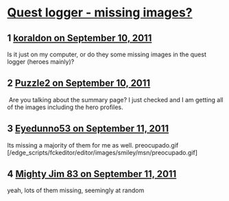 # [Quest logger - missing images?](https://community.fantasyflightgames.com/topic/52944-quest-logger-missing-images/)

## 1 [koraldon on September 10, 2011](https://community.fantasyflightgames.com/topic/52944-quest-logger-missing-images/?do=findComment&comment=526394)

Is it just on my computer, or do they some missing images in the quest logger (heroes mainly)?

## 2 [Puzzle2 on September 10, 2011](https://community.fantasyflightgames.com/topic/52944-quest-logger-missing-images/?do=findComment&comment=526397)

 Are you talking about the summary page? I just checked and I am getting all of the images including the hero profiles.

## 3 [Eyedunno53 on September 11, 2011](https://community.fantasyflightgames.com/topic/52944-quest-logger-missing-images/?do=findComment&comment=526598)

Its missing a majority of them for me as well. preocupado.gif [/edge_scripts/fckeditor/editor/images/smiley/msn/preocupado.gif]

## 4 [Mighty Jim 83 on September 11, 2011](https://community.fantasyflightgames.com/topic/52944-quest-logger-missing-images/?do=findComment&comment=526640)

yeah, lots of them missing, seemingly at random

